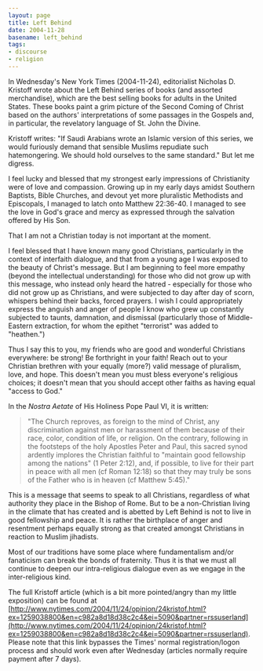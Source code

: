 ```yaml
---
layout: page
title: Left Behind
date: 2004-11-28
basename: left_behind
tags:
- discourse
- religion
---
```


In Wednesday's New York Times (2004-11-24), editorialist Nicholas D. Kristoff
wrote about the Left Behind series of books (and assorted merchandise), which
are the best selling books for adults in the United States. These books paint a
grim picture of the Second Coming of Christ based on the authors'
interpretations of some passages in the Gospels and, in particular, the
revelatory language of St. John the Divine.

<!-- truncate -->

Kristoff writes: "If Saudi Arabians wrote an Islamic version of this series, we
would furiously demand that sensible Muslims repudiate such hatemongering. We
should hold ourselves to the same standard." But let me digress.

I feel lucky and blessed that my strongest early impressions of Christianity
were of love and compassion. Growing up in my early days amidst Southern
Baptists, Bible Churches, and devout yet more pluralistic Methodists and
Episcopals, I managed to latch onto Matthew 22:36-40. I managed to see the love
in God's grace and mercy as expressed through the salvation offered by His Son.

That I am not a Christian today is not important at the moment.

I feel blessed that I have known many good Christians, particularly in the
context of interfaith dialogue, and that from a young age I was exposed to the
beauty of Christ's message. But I am beginning to feel more empathy (beyond the
intellectual understanding) for those who did not grow up with this message, who
instead only heard the hatred - especially for those who did not grow up as
Christians, and were subjected to day after day of scorn, whispers behind their
backs, forced prayers. I wish I could appropriately express the anguish and
anger of people I know who grew up constantly subjected to taunts, damnation,
and dismissal (particularly those of Middle-Eastern extraction, for whom the
epithet "terrorist" was added to "heathen.")

Thus I say this to you, my friends who are good and wonderful Christians
everywhere: be strong! Be forthright in your faith! Reach out to your Christian
brethren with your equally (more?) valid message of pluralism, love, and hope.
This doesn't mean you must bless everyone's religious choices; it doesn't mean
that you should accept other faiths as having equal "access to God."

In the _Nostra Aetate_ of His Holiness Pope Paul VI, it is written:

> "The Church reproves, as foreign to the mind of Christ, any discrimination
> against men or harassment of them because of their race, color, condition of
> life, or religion. On the contrary, following in the footsteps of the holy
> Apostles Peter and Paul, this sacred synod ardently implores the Christian
> faithful to "maintain good fellowship among the nations" (1 Peter 2:12), and, if
> possible, to live for their part in peace with all men (cf Roman 12:18) so that
> they may truly be sons of the Father who is in heaven (cf Matthew 5:45)."

This is a message that seems to speak to all Christians, regardless of what
authority they place in the Bishop of Rome. But to be a non-Christian living in
the climate that has created and is abetted by Left Behind is not to live in
good fellowship and peace. It is rather the birthplace of anger and resentment
perhaps equally strong as that created amongst Christians in reaction to Muslim
jihadists.

Most of our traditions have some place where fundamentalism and/or fanaticism
can break the bonds of fraternity. Thus it is that we must all continue to
deepen our intra-religious dialogue even as we engage in the inter-religious
kind.

The full Kristoff article (which is a bit more pointed/angry than my little
exposition) can be found at [http://www.nytimes.com/2004/11/24/opinion/24kristof.html?ex=1259038800&en=c982a8d18d38c2c4&ei=5090&partner=rssuserland](http://www.nytimes.com/2004/11/24/opinion/24kristof.html?ex=1259038800&en=c982a8d18d38c2c4&ei=5090&partner=rssuserland).
Please note that this link bypasses the Times' normal registration/logon process
and should work even after Wednesday (articles normally require payment after 7
days).
